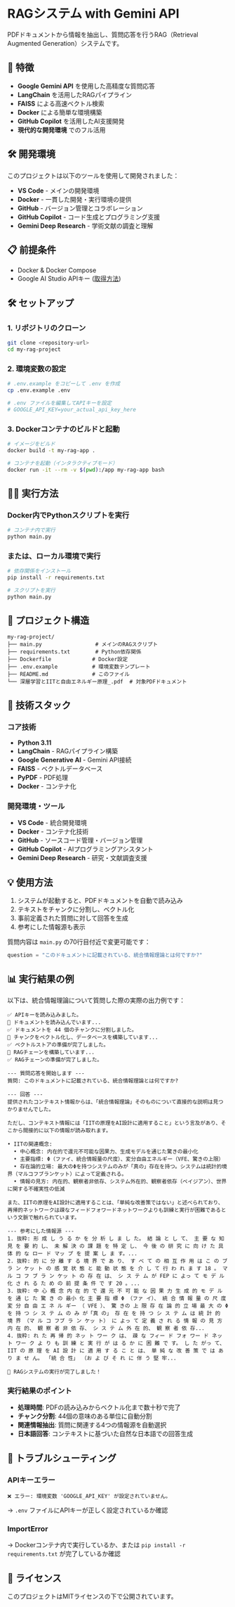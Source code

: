 # RAGシステム with Gemini API

PDFドキュメントから情報を抽出し、質問応答を行うRAG（Retrieval Augmented Generation）システムです。

## 🚀 特徴

- **Google Gemini API** を使用した高精度な質問応答
- **LangChain** を活用したRAGパイプライン
- **FAISS** による高速ベクトル検索
- **Docker** による簡単な環境構築
- **GitHub Copilot** を活用したAI支援開発
- **現代的な開発環境** でのフル活用

## 🛠️ 開発環境

このプロジェクトは以下のツールを使用して開発されました：

- **VS Code** - メインの開発環境
- **Docker** - 一貫した開発・実行環境の提供
- **GitHub** - バージョン管理とコラボレーション
- **GitHub Copilot** - コード生成とプログラミング支援
- **Gemini Deep Research** - 学術文献の調査と理解

## 📋 前提条件

- Docker & Docker Compose
- Google AI Studio APIキー ([取得方法](https://makersuite.google.com/app/apikey))

## 🛠️ セットアップ

### 1. リポジトリのクローン
```bash
git clone <repository-url>
cd my-rag-project
```

### 2. 環境変数の設定
```bash
# .env.example をコピーして .env を作成
cp .env.example .env

# .env ファイルを編集してAPIキーを設定
# GOOGLE_API_KEY=your_actual_api_key_here
```

### 3. Dockerコンテナのビルドと起動
```bash
# イメージをビルド
docker build -t my-rag-app .

# コンテナを起動（インタラクティブモード）
docker run -it --rm -v $(pwd):/app my-rag-app bash
```

## 🏃‍♂️ 実行方法

### Docker内でPythonスクリプトを実行
```bash
# コンテナ内で実行
python main.py
```

### または、ローカル環境で実行
```bash
# 依存関係をインストール
pip install -r requirements.txt

# スクリプトを実行
python main.py
```

## 📁 プロジェクト構造

```
my-rag-project/
├── main.py                 # メインのRAGスクリプト
├── requirements.txt        # Python依存関係
├── Dockerfile             # Docker設定
├── .env.example           # 環境変数テンプレート
├── README.md              # このファイル
└── 深層学習とIITと自由エネルギー原理_.pdf  # 対象PDFドキュメント
```

## 🔧 技術スタック

### コア技術
- **Python 3.11**
- **LangChain** - RAGパイプライン構築
- **Google Generative AI** - Gemini API接続
- **FAISS** - ベクトルデータベース
- **PyPDF** - PDF処理
- **Docker** - コンテナ化

### 開発環境・ツール
- **VS Code** - 統合開発環境
- **Docker** - コンテナ化技術
- **GitHub** - ソースコード管理・バージョン管理
- **GitHub Copilot** - AIプログラミングアシスタント
- **Gemini Deep Research** - 研究・文献調査支援

## 💡 使用方法

1. システムが起動すると、PDFドキュメントを自動で読み込み
2. テキストをチャンクに分割し、ベクトル化
3. 事前定義された質問に対して回答を生成
4. 参考にした情報源も表示

質問内容は `main.py` の70行目付近で変更可能です：
```python
question = "このドキュメントに記載されている、統合情報理論とは何ですか?"
```

## 📊 実行結果の例

以下は、統合情報理論について質問した際の実際の出力例です：

```
✅ APIキーを読み込みました。
🔄 ドキュメントを読み込んでいます...
✅ ドキュメントを 44 個のチャンクに分割しました。
🔄 チャンクをベクトル化し、データベースを構築しています...
✅ ベクトルストアの準備が完了しました。
🔄 RAGチェーンを構築しています...
✅ RAGチェーンの準備が完了しました。

--- 質問応答を開始します ---
質問: このドキュメントに記載されている、統合情報理論とは何ですか?

--- 回答 ---
提供されたコンテキスト情報からは、「統合情報理論」そのものについて直接的な説明は見つかりませんでした。

ただし、コンテキスト情報には「IITの原理をAI設計に適用すること」という言及があり、そこから間接的に以下の情報が読み取れます。

• IITの関連概念:
  • 中心概念: 内在的で還元不可能な因果力、生成モデルを通じた驚きの最小化
  • 主要指標: Φ（ファイ、統合情報量の尺度）、変分自由エネルギー（VFE、驚きの上限）
  • 存在論的立場: 最大のΦを持つシステムのみが「真の」存在を持つ。システムは統計的境界（マルコフブランケット）によって定義される。
  • 情報の見方: 内在的、観察者非依存、システム外在的、観察者依存（ベイジアン）、世界に関する不確実性の低減

また、IITの原理をAI設計に適用することは、「単純な改善策ではない」と述べられており、再帰的ネットワークは疎なフィードフォワードネットワークよりも訓練と実行が困難であるという文脈で触れられています。

--- 参考にした情報源 ---
1. 抜粋: 形 成 し う る か を 分 析 し ま し た。 結 論 と し て、 主 要 な 知 見 を 要 約 し、 未 解 決 の 課 題 を 特 定 し、 今 後 の 研 究 に 向 け た 具 体 的 な ロー ド マッ プ を 提 案 し ま す。...
2. 抜粋: 的 に 分 離 す る 境 界 で あ り、 す べ て の 相 互 作 用 は こ の ブ ラ ン ケッ ト の 感 覚 状 態 と 能 動 状 態 を 介 し て 行 わ れ ま す 18 。 マ ル コ フ ブ ラ ン ケッ ト の 存 在 は、 シ ス テ ム が FEP に よっ て モ デ ル 化 さ れ る た め の 前 提 条 件 で す 20 。...
3. 抜粋: 中 心 概 念 内 在 的 で 還 元 不 可 能 な 因 果 力 生 成 的 モ デ ル を 通 じ た 驚 き の 最小 化 主 要 指 標 Φ （ファ イ）、 統 合 情 報 量 の 尺 度 変 分 自 由 エ ネ ル ギー （ VFE ）、 驚 きの 上 限 存 在 論 的 立 場 最 大 の Φ を 持 つ シ ス テ ム の み が「真 の」 存 在 を 持 つ シ ス テ ム は 統 計 的 境 界 （マ ル コ フブ ラ ン ケッ ト） に よっ て 定 義 さ れ る 情 報 の 見 方 内 在 的、 観 察 者 非 依 存、 シ ス テ ム 外 在 的、 観 察 者 依 存...
4. 抜粋: れ た 再 帰 的 ネッ ト ワー ク は、 疎 な フィー ド フォ ワー ド ネッ ト ワー ク よ り も 訓 練 と 実 行 が は る か に 困 難 で す。 し た がっ て、 IIT の 原 理 を AI 設 計 に 適 用 す る こ と は、 単 純 な 改 善 策 で は あ り ま せ ん。 「統 合 性」 （お よ び そ れ に 伴 う 堅 牢...

🎉 RAGシステムの実行が完了しました！
```

### 実行結果のポイント
- **処理時間**: PDFの読み込みからベクトル化まで数十秒で完了
- **チャンク分割**: 44個の意味のある単位に自動分割
- **関連情報抽出**: 質問に関連する4つの情報源を自動選択
- **日本語回答**: コンテキストに基づいた自然な日本語での回答生成

## 🐛 トラブルシューティング

### APIキーエラー
```
❌ エラー: 環境変数 'GOOGLE_API_KEY' が設定されていません。
```
→ `.env` ファイルにAPIキーが正しく設定されているか確認

### ImportError
→ Dockerコンテナ内で実行しているか、または `pip install -r requirements.txt` が完了しているか確認

## 📄 ライセンス

このプロジェクトはMITライセンスの下で公開されています。
